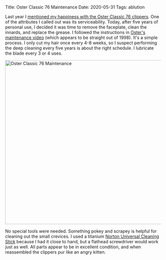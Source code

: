 Title: Oster Classic 76 Maintenance
Date: 2020-05-31
Tags: ablution

Last year I [mentioned my happiness with the Oster Classic 76 clippers](/2019/06/oster-76/). One of the attributes I called out was its serviceability. Today, after five years of personal use, I decided it was time to remove the faceplate, clean the innards, and replace the grease. I followed the instructions in [Oster's maintenance video](https://www.youtube.com/watch?v=zErMj5c1G74) (which appears to be straight out of 1998). It's a simple process. I only cut my hair once every 4-8 weeks, so I suspect performing the deep cleaning every five years is about the right schedule. I lubricate the blade every 3 or 4 uses.

<a href="https://www.flickr.com/photos/pigmonkey/49957119856/in/dateposted/" title="Oster Classic 76 Maintenance"><img src="https://live.staticflickr.com/65535/49957119856_c64d307ffe_c.jpg" width="800" height="533" alt="Oster Classic 76 Maintenance"></a>

No special tools were needed. Something pokey and scrapey is helpful for cleaning out the small crevices. I used a titanium [Norton Universal Cleaning Stick](https://countycomm.com/products/nortons-u-c-s-universal-cleaning-stick) because I had it close to hand, but a flathead screwdriver would work just as well. All parts appear to be in excellent condition, and when reassembled the clippers pur like an angry kitten.
